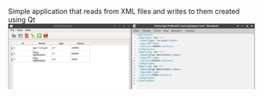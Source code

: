 Simple application that reads from XML files and writes to them created using Qt
![Alt text](screenshot.png?raw=true "Screenshot")